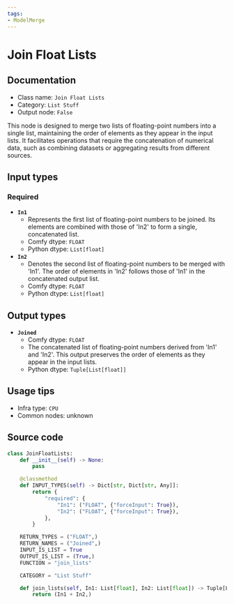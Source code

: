 ```yaml
---
tags:
- ModelMerge
---
```


# Join Float Lists
## Documentation
- Class name: `Join Float Lists`
- Category: `List Stuff`
- Output node: `False`

This node is designed to merge two lists of floating-point numbers into a single list, maintaining the order of elements as they appear in the input lists. It facilitates operations that require the concatenation of numerical data, such as combining datasets or aggregating results from different sources.
## Input types
### Required
- **`In1`**
    - Represents the first list of floating-point numbers to be joined. Its elements are combined with those of 'In2' to form a single, concatenated list.
    - Comfy dtype: `FLOAT`
    - Python dtype: `List[float]`
- **`In2`**
    - Denotes the second list of floating-point numbers to be merged with 'In1'. The order of elements in 'In2' follows those of 'In1' in the concatenated output list.
    - Comfy dtype: `FLOAT`
    - Python dtype: `List[float]`
## Output types
- **`Joined`**
    - Comfy dtype: `FLOAT`
    - The concatenated list of floating-point numbers derived from 'In1' and 'In2'. This output preserves the order of elements as they appear in the input lists.
    - Python dtype: `Tuple[List[float]]`
## Usage tips
- Infra type: `CPU`
- Common nodes: unknown


## Source code
```python
class JoinFloatLists:
    def __init__(self) -> None:
        pass

    @classmethod
    def INPUT_TYPES(self) -> Dict[str, Dict[str, Any]]:
        return {
            "required": {
                "In1": ("FLOAT", {"forceInput": True}),
                "In2": ("FLOAT", {"forceInput": True}),
            },
        }

    RETURN_TYPES = ("FLOAT",)
    RETURN_NAMES = ("Joined",)
    INPUT_IS_LIST = True
    OUTPUT_IS_LIST = (True,)
    FUNCTION = "join_lists"

    CATEGORY = "List Stuff"

    def join_lists(self, In1: List[float], In2: List[float]) -> Tuple[List[float]]:
        return (In1 + In2,)

```
